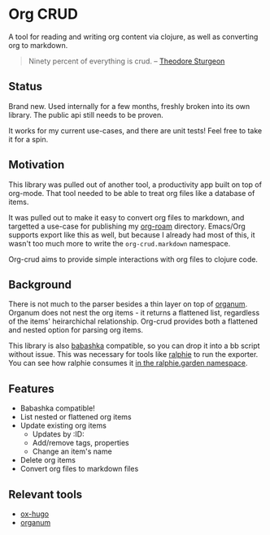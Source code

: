 # Org CRUD

A tool for reading and writing org content via clojure, as well as converting
org to markdown.

> Ninety percent of everything is crud.
> – [Theodore Sturgeon](https://www.quotes.net/quote/53367)

## Status

Brand new. Used internally for a few months, freshly broken into its own
library. The public api still needs to be proven.

It works for my current use-cases, and there are unit tests! Feel free to take
it for a spin.

## Motivation

This library was pulled out of another tool, a productivity app built on top of
org-mode. That tool needed to be able to treat org files like a database of
items.

It was pulled out to make it easy to convert org files to markdown, and
targetted a use-case for publishing my
[org-roam](https://github.com/org-roam/org-roam/) directory. Emacs/Org supports
export like this as well, but because I already had most of this, it wasn't too
much more to write the `org-crud.markdown` namespace.

Org-crud aims to provide simple interactions with org files to clojure code.

## Background

There is not much to the parser besides a thin layer on top of
[organum](https://github.com/gmorpheme/organum). Organum does not nest the org
items - it returns a flattened list, regardless of the items' heirarchichal
relationship. Org-crud provides both a flattened and nested option for parsing
org items.

This library is also [babashka](https://github.com/borkdude/babashka)
compatible, so you can drop it into a bb script without issue. This was
necessary for tools like [ralphie](https://github.com/russmatney/ralphie) to run
the exporter. You can see how ralphie consumes it [in the ralphie.garden
namespace](https://github.com/russmatney/ralphie/blob/e67ab9be12731ff0d6418a63357053b6e841f2a4/src/ralphie/garden.clj#L12).

## Features

- Babashka compatible!
- List nested or flattened org items
- Update existing org items
  - Updates by :ID:
  - Add/remove tags, properties
  - Change an item's name
- Delete org items
- Convert org files to markdown files

## Relevant tools

- [ox-hugo](https://github.com/kaushalmodi/ox-hugo)
- [organum](https://github.com/gmorpheme/organum)
